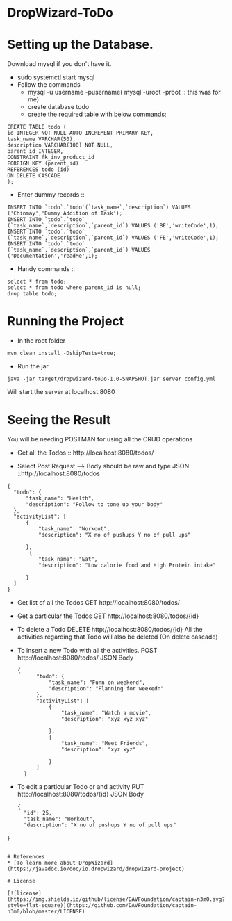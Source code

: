 # DropWizard-ToDo

# Setting up the Database. 
Download mysql if you don't have it. 
* sudo systemctl start mysql
* Follow the commands
  - mysql -u username -pusername( mysql -uroot -proot :: this was for me)
  - create database todo
  - create the required table with below commands;

``` 
CREATE TABLE todo (
id INTEGER NOT NULL AUTO_INCREMENT PRIMARY KEY,
task_name VARCHAR(50),
description VARCHAR(100) NOT NULL,
parent_id INTEGER,
CONSTRAINT fk_inv_product_id
FOREIGN KEY (parent_id)
REFERENCES todo (id)
ON DELETE CASCADE
);
```
* Enter dummy records ::
```
INSERT INTO `todo`.`todo`(`task_name`,`description`) VALUES ('Chinmay','Dummy Addition of Task');
INSERT INTO `todo`.`todo`
(`task_name`,`description`,`parent_id`) VALUES ('BE','writeCode',1);
INSERT INTO `todo`.`todo`
(`task_name`,`description`,`parent_id`) VALUES ('FE','writeCode',1);
INSERT INTO `todo`.`todo`
(`task_name`,`description`,`parent_id`) VALUES ('Documentation','readMe',1);
```
* Handy commands ::
```
select * from todo;
select * from todo where parent_id is null;
drop table todo;
```

# Running the Project
* In the root folder
```
mvn clean install -DskipTests=true; 
```
* Run the jar
```
java -jar target/dropwizard-toDo-1.0-SNAPSHOT.jar server config.yml
```
Will start the server at localhost:8080

# Seeing the Result
You will be needing POSTMAN for using all the CRUD operations

* Get all the Todos :: http://localhost:8080/todos/

* Select Post Request --> Body should be raw and type JSON ::http://localhost:8080/todos
```
{
  "todo": {
      "task_name": "Health",
      "description": "Follow to tone up your body"
  },
  "activityList": [
      {
          "task_name": "Workout",
          "description": "X no of pushups Y no of pull ups"

      },
       {
          "task_name": "Eat",
          "description": "Low calorie food and High Protein intake"

      }
  ]
}
```    
* Get list of all the Todos 
  GET http://localhost:8080/todos/

* Get a particular the Todos 
  GET http://localhost:8080/todos/{id}

* To delete a Todo
  DELETE http://localhost:8080/todos/{id} All the activities regarding that Todo will also be deleted (On delete cascade)

* To insert a new Todo with all the activities.
  POST http://localhost:8080/todos/
  JSON Body
  ```
  {
        "todo": {
            "task_name": "Funn on weekend",
            "description": "Planning for weekedn"
        },
        "activityList": [
            {
                "task_name": "Watch a movie",
                "description": "xyz xyz xyz"
                
            },
            {
                "task_name": "Meet Friends",
                "description": "xyz xyz"

            }
        ]
    }
  ```

* To edit a particular Todo or and activity
  PUT http://localhost:8080/todos/{id}
  JSON Body
  ```
  {
    "id": 25,
    "task_name": "Workout",
    "description": "X no of pushups Y no of pull ups"

}
  ```
  
# References
* [To learn more about DropWizard](https://javadoc.io/doc/io.dropwizard/dropwizard-project)

# License

[![license](https://img.shields.io/github/license/DAVFoundation/captain-n3m0.svg?style=flat-square)](https://github.com/DAVFoundation/captain-n3m0/blob/master/LICENSE)



